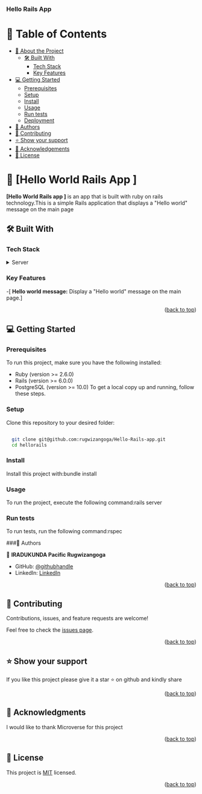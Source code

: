 <a name="readme-top"></a>

  <h3><b>Hello Rails App </b></h3>

</div>

<!-- TABLE OF CONTENTS -->

# 📗 Table of Contents

- [📖 About the Project](#about-project)
  - [🛠 Built With](#built-with)
    - [Tech Stack](#tech-stack)
    - [Key Features](#key-features)
- [💻 Getting Started](#getting-started)
  - [Prerequisites](#prerequisites)
  - [Setup](#setup)
  - [Install](#install)
  - [Usage](#usage)
  - [Run tests](#run-tests)
  - [Deployment](#deployment)
- [👥 Authors](#authors)
- [🤝 Contributing](#contributing)
- [⭐️ Show your support](#support)
- [🙏 Acknowledgements](#acknowledgements)
- [📝 License](#license)

<!-- PROJECT DESCRIPTION -->

# 📖 [Hello World  Rails App ] <a name="about-project"></a>

**[Hello World Rails app ]** is an app that is built with ruby on rails technology.This is a simple Rails application that displays a "Hello world" message on the main page

## 🛠 Built With <a name="built-with"></a>

### Tech Stack <a name="tech-stack"></a>

<details>
  <summary>Server</summary>
  <ul>
    <li>Ruby on Rails</li>
  </ul>
</details>

<!-- Features -->

### Key Features <a name="key-features"></a>


-[ **Hello world message:** Display a "Hello world" message on the main page.]

<p align="right">(<a href="#readme-top">back to top</a>)</p>

<!-- GETTING STARTED -->

## 💻 Getting Started <a name="getting-started"></a>



### Prerequisites

To run this project, make sure you have the following installed:

- Ruby (version >= 2.6.0)
- Rails (version >= 6.0.0)
- PostgreSQL (version >= 10.0)
To get a local copy up and running, follow these steps.

<!--
Example command:

```sh
 gem install rails
```
 -->

### Setup

Clone this repository to your desired folder:

```sh
  
  git clone git@github.com:rugwizangoga/Hello-Rails-app.git
  cd hellorails
```

### Install

Install this project with:bundle install

<!--
Example command:

```sh
  cd my-project
  gem install
```
--->

### Usage

To run the project, execute the following command:rails server

<!--
Example command:

```sh
  rails server
```
--->

### Run tests

To run tests, run the following command:rspec

<!--
Example command:

```sh
  bin/rails test test/models/article_test.rb
```
--->

<!-- AUTHORS -->

###👥 Authors <a name="authors"></a>

👤 **IRADUKUNDA Pacific Rugwizangoga**

- GitHub: [@githubhandle](https://github.com/rugwizangoga)
- LinkedIn: [LinkedIn](https://www.linkedin.com/in/iradukunda-pacific-rugwizangoga)

<p align="right">(<a href="#readme-top">back to top</a>)</p>

## 🤝 Contributing <a name="contributing"></a>

Contributions, issues, and feature requests are welcome!

Feel free to check the [issues page](https://github.com/rugwizangoga/Morse-code-Decoder/issues).

<p align="right">(<a href="#readme-top">back to top</a>)</p>


## ⭐ Show your support <a name="support"></a>

If you like this project please give it a star ⭐ on github and kindly share

<p align="right">(<a href="#readme-top">back to top</a>)</p>


## 🙏 Acknowledgments <a name="acknowledgements"></a>

I would like to thank Microverse for this project

<p align="right">(<a href="#readme-top">back to top</a>)</p>


## 📝 License <a name="license"></a>

This project is [MIT](./LICENSE) licensed.

<p align="right">(<a href="#readme-top">back to top</a>)</p>
